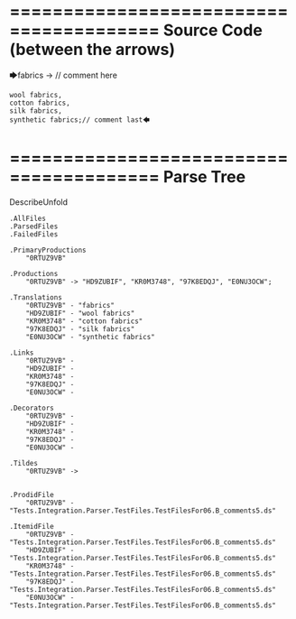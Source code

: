 ========================================
Source Code (between the arrows)
========================================

🡆fabrics -> // comment here

    wool fabrics,
    cotton fabrics,
    silk fabrics,
    synthetic fabrics;// comment last🡄

========================================
Parse Tree
========================================
DescribeUnfold

    .AllFiles
    .ParsedFiles
    .FailedFiles

    .PrimaryProductions
        "0RTUZ9VB" 

    .Productions
        "0RTUZ9VB" -> "HD9ZUBIF", "KR0M3748", "97K8EDQJ", "E0NU3OCW";

    .Translations
        "0RTUZ9VB" - "fabrics"
        "HD9ZUBIF" - "wool fabrics"
        "KR0M3748" - "cotton fabrics"
        "97K8EDQJ" - "silk fabrics"
        "E0NU3OCW" - "synthetic fabrics"

    .Links
        "0RTUZ9VB" - 
        "HD9ZUBIF" - 
        "KR0M3748" - 
        "97K8EDQJ" - 
        "E0NU3OCW" - 

    .Decorators
        "0RTUZ9VB" - 
        "HD9ZUBIF" - 
        "KR0M3748" - 
        "97K8EDQJ" - 
        "E0NU3OCW" - 

    .Tildes
        "0RTUZ9VB" -> 


    .ProdidFile
        "0RTUZ9VB" - "Tests.Integration.Parser.TestFiles.TestFilesFor06.B_comments5.ds"

    .ItemidFile
        "0RTUZ9VB" - "Tests.Integration.Parser.TestFiles.TestFilesFor06.B_comments5.ds"
        "HD9ZUBIF" - "Tests.Integration.Parser.TestFiles.TestFilesFor06.B_comments5.ds"
        "KR0M3748" - "Tests.Integration.Parser.TestFiles.TestFilesFor06.B_comments5.ds"
        "97K8EDQJ" - "Tests.Integration.Parser.TestFiles.TestFilesFor06.B_comments5.ds"
        "E0NU3OCW" - "Tests.Integration.Parser.TestFiles.TestFilesFor06.B_comments5.ds"

